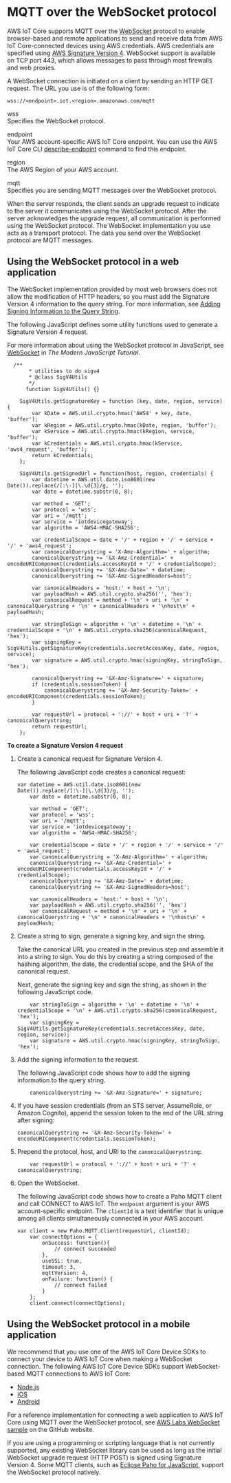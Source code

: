 # MQTT over the WebSocket protocol<a name="mqtt-ws"></a>

AWS IoT Core supports MQTT over the [WebSocket](https://en.wikipedia.org/wiki/WebSocket) protocol to enable browser\-based and remote applications to send and receive data from AWS IoT Core\-connected devices using AWS credentials\. AWS credentials are specified using [AWS Signature Version 4](https://docs.aws.amazon.com/general/latest/gr/sigv4_signing.html)\. WebSocket support is available on TCP port 443, which allows messages to pass through most firewalls and web proxies\.

A WebSocket connection is initiated on a client by sending an HTTP GET request\. The URL you use is of the following form:

```
wss://<endpoint>.iot.<region>.amazonaws.com/mqtt
```

wss  
Specifies the WebSocket protocol\.

endpoint  
Your AWS account\-specific AWS IoT Core endpoint\. You can use the AWS IoT Core CLI [describe\-endpoint](https://docs.aws.amazon.com/cli/latest/reference/iot/describe-endpoint.html) command to find this endpoint\.

region  
The AWS Region of your AWS account\.

mqtt  
Specifies you are sending MQTT messages over the WebSocket protocol\.

When the server responds, the client sends an upgrade request to indicate to the server it communicates using the WebSocket protocol\. After the server acknowledges the upgrade request, all communication is performed using the WebSocket protocol\. The WebSocket implementation you use acts as a transport protocol\. The data you send over the WebSocket protocol are MQTT messages\.

## Using the WebSocket protocol in a web application<a name="mqtt-ws-web-app"></a>

The WebSocket implementation provided by most web browsers does not allow the modification of HTTP headers, so you must add the Signature Version 4 information to the query string\. For more information, see [Adding Signing Information to the Query String](https://docs.aws.amazon.com/general/latest/gr/sigv4-add-signature-to-request.html#sigv4-add-signature-querystring)\. 

The following JavaScript defines some utility functions used to generate a Signature Version 4 request\.

For more information about using the WebSocket protocol in JavaScript, see [WebSocket](https://javascript.info/websocket) in *The Modern JavaScript Tutorial*\.

```
  /**
       * utilities to do sigv4
       * @class SigV4Utils
       */
      function SigV4Utils() {}
    
    SigV4Utils.getSignatureKey = function (key, date, region, service) {
        var kDate = AWS.util.crypto.hmac('AWS4' + key, date, 'buffer');
        var kRegion = AWS.util.crypto.hmac(kDate, region, 'buffer');
        var kService = AWS.util.crypto.hmac(kRegion, service, 'buffer');
        var kCredentials = AWS.util.crypto.hmac(kService, 'aws4_request', 'buffer');    
        return kCredentials;
    };
    
    SigV4Utils.getSignedUrl = function(host, region, credentials) {
        var datetime = AWS.util.date.iso8601(new Date()).replace(/[:\-]|\.\d{3}/g, '');
        var date = datetime.substr(0, 8);
    
        var method = 'GET';
        var protocol = 'wss';
        var uri = '/mqtt';
        var service = 'iotdevicegateway';
        var algorithm = 'AWS4-HMAC-SHA256';
    
        var credentialScope = date + '/' + region + '/' + service + '/' + 'aws4_request';
        var canonicalQuerystring = 'X-Amz-Algorithm=' + algorithm;
        canonicalQuerystring += '&X-Amz-Credential=' + encodeURIComponent(credentials.accessKeyId + '/' + credentialScope);
        canonicalQuerystring += '&X-Amz-Date=' + datetime;
        canonicalQuerystring += '&X-Amz-SignedHeaders=host';
    
        var canonicalHeaders = 'host:' + host + '\n';
        var payloadHash = AWS.util.crypto.sha256('', 'hex');
        var canonicalRequest = method + '\n' + uri + '\n' + canonicalQuerystring + '\n' + canonicalHeaders + '\nhost\n' + payloadHash;
    
        var stringToSign = algorithm + '\n' + datetime + '\n' + credentialScope + '\n' + AWS.util.crypto.sha256(canonicalRequest, 'hex');
        var signingKey = SigV4Utils.getSignatureKey(credentials.secretAccessKey, date, region, service);
        var signature = AWS.util.crypto.hmac(signingKey, stringToSign, 'hex');
    
        canonicalQuerystring += '&X-Amz-Signature=' + signature;
        if (credentials.sessionToken) {
            canonicalQuerystring += '&X-Amz-Security-Token=' + encodeURIComponent(credentials.sessionToken);
        }
    
        var requestUrl = protocol + '://' + host + uri + '?' + canonicalQuerystring;
        return requestUrl;
    };
```

**To create a Signature Version 4 request**

1. Create a canonical request for Signature Version 4\.

   The following JavaScript code creates a canonical request:

   ```
   var datetime = AWS.util.date.iso8601(new Date()).replace(/[:\-]|\.\d{3}/g, '');
       var date = datetime.substr(0, 8);
       
       var method = 'GET';
       var protocol = 'wss';
       var uri = '/mqtt';
       var service = 'iotdevicegateway';
       var algorithm = 'AWS4-HMAC-SHA256';
       
       var credentialScope = date + '/' + region + '/' + service + '/' + 'aws4_request';
       var canonicalQuerystring = 'X-Amz-Algorithm=' + algorithm;
       canonicalQuerystring += '&X-Amz-Credential=' + encodeURIComponent(credentials.accessKeyId + '/' + credentialScope);
       canonicalQuerystring += '&X-Amz-Date=' + datetime;
       canonicalQuerystring += '&X-Amz-SignedHeaders=host';
       
       var canonicalHeaders = 'host:' + host + '\n';
       var payloadHash = AWS.util.crypto.sha256('', 'hex')
       var canonicalRequest = method + '\n' + uri + '\n' + canonicalQuerystring + '\n' + canonicalHeaders + '\nhost\n' + payloadHash;
   ```

1. Create a string to sign, generate a signing key, and sign the string\.

   Take the canonical URL you created in the previous step and assemble it into a string to sign\. You do this by creating a string composed of the hashing algorithm, the date, the credential scope, and the SHA of the canonical request\. 

   Next, generate the signing key and sign the string, as shown in the following JavaScript code\.

   ```
       var stringToSign = algorithm + '\n' + datetime + '\n' + credentialScope + '\n' + AWS.util.crypto.sha256(canonicalRequest, 'hex');
       var signingKey = SigV4Utils.getSignatureKey(credentials.secretAccessKey, date, region, service);
       var signature = AWS.util.crypto.hmac(signingKey, stringToSign, 'hex');
   ```

1. Add the signing information to the request\.

   The following JavaScript code shows how to add the signing information to the query string\.

   ```
       canonicalQuerystring += '&X-Amz-Signature=' + signature;
   ```

1. If you have session credentials \(from an STS server, AssumeRole, or Amazon Cognito\), append the session token to the end of the URL string after signing:

   ```
   canonicalQuerystring += '&X-Amz-Security-Token=' + encodeURIComponent(credentials.sessionToken);
   ```

1. Prepend the protocol, host, and URI to the `canonicalQuerystring`:

   ```
       var requestUrl = protocol + '://' + host + uri + '?' + canonicalQuerystring;
   ```

1. Open the WebSocket\.

   The following JavaScript code shows how to create a Paho MQTT client and call CONNECT to AWS IoT\. The `endpoint` argument is your AWS account\-specific endpoint\. The `clientId` is a text identifier that is unique among all clients simultaneously connected in your AWS account\.

   ```
   var client = new Paho.MQTT.Client(requestUrl, clientId);
       var connectOptions = {
           onSuccess: function(){
               // connect succeeded
           },
           useSSL: true,
           timeout: 3,
           mqttVersion: 4,
           onFailure: function() {
               // connect failed
           }
       };
       client.connect(connectOptions);
   ```

## Using the WebSocket protocol in a mobile application<a name="mqtt-ws-mobile-app"></a>

We recommend that you use one of the AWS IoT Core Device SDKs to connect your device to AWS IoT Core when making a WebSocket connection\. The following AWS IoT Core Device SDKs support WebSocket\-based MQTT connections to AWS IoT Core:
+ [Node\.js](https://github.com/aws/aws-iot-device-sdk-js)
+ [iOS](https://docs.aws.amazon.com/mobile/sdkforios/developerguide/)
+ [Android](https://docs.aws.amazon.com/mobile/sdkforandroid/developerguide/)

For a reference implementation for connecting a web application to AWS IoT Core using MQTT over the WebSocket protocol, see [AWS Labs WebSocket sample](https://github.com/awslabs/aws-iot-examples) on the GitHub website\.

If you are using a programming or scripting language that is not currently supported, any existing WebSocket library can be used as long as the initial WebSocket upgrade request \(HTTP POST\) is signed using Signature Version 4\. Some MQTT clients, such as [Eclipse Paho for JavaScript](http://www.eclipse.org/paho/), support the WebSocket protocol natively\.